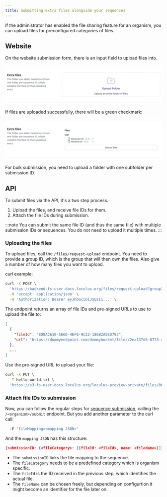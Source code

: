 ```yaml
---
title: Submitting extra files alongside your sequences
---
```


If the administrator has enabled the file sharing feature for an organism, you can upload files for preconfigured categories of files.

## Website

On the website submission form, there is an input field to upload files into.

![The extra files component](../../../assets/ExtraFilesComponent.png)

If files are uploaded successfully, there will be a green checkmark:

![The extra files component](../../../assets/ExtraFilesUploaded.png)

For bulk submission, you need to upload a folder with one subfolder per submission ID.

## API

To submit files via the API, it's a two step process.

1. Upload the files, and receive file IDs for them.
2. Attach the file IDs during submission.

:::note
You can submit the same file ID (and thus the same file) with multiple submission IDs or sequences.
You do not need to upload it multiple times.
:::

### Uploading the files

To upload files, call the `/files/request-upload` endpoint.
You need to provide a group ID, which is the group that will then own the files.
Also give a number of how many files you want to upload.

curl example:

```bash
curl -X POST \
  'https://backend-fs-user-docs.loculus.org/files/request-upload?groupId=2&numberFiles=3' \
  -H 'accept: application/json' \
  -H 'Authorization: Bearer eyJhbGciOiJSUzI1...' \
```

The endpoint returns an array of file IDs and pre-signed URLs to use to upload the file to:

```json
[
  {
    "fileId": "8D8AC610-566D-4EF0-9C22-186B2A5ED793",
    "url": "https://dummyendpoint.com/dummybucket/files/2ea137d0-8773-4e0a-a9aa-5591de12ff23?X-Amz-Algorithm=AWS4-HMAC-SHA256&X-Amz-Credential=dummyaccesskey%2F20250330%2Fdummyregion%2Fs3%2Faws4_request&X-Amz-Date=20250330T184050Z&X-Amz-Expires=1800&X-Amz-SignedHeaders=host&X-Amz-Signature=9717e8d8c8242d0d266f816c665d78b1d842de5286fb59e37329f090e9bb0b9e"
  },
  ...
]
```

Use the pre-signed URL to upload your file:

```bash
curl -X PUT \
  -T hello-world.txt \
  "https://s3-fs-user-docs.loculus.org/loculus-preview-private/files/0699d6..."
```

### Attach file IDs to submission

Now, you can follow the regular steps for [sequence submission](./submit-sequences), calling the `/<organism>/submit` endpoint.
But you add another parameter to the curl call:

```bash
  -F 'fileMapping=<mapping JSON>'
```

And the `mapping JSON` has this structure:

```json
{submissionID: {<fileCategory>: [{fileId: <fileId>, name: <fileName>}]}}
```

- The `submissionID` links the file mapping to the sequence.
- The `fileCategory` needs to be a predefined category which is organism specific.
- The `fileId` is the ID received in the previous step, which identifies the actual file.
- The `fileName` can be chosen freely, but depending on configurtion it might become an identifier for the file later on.
